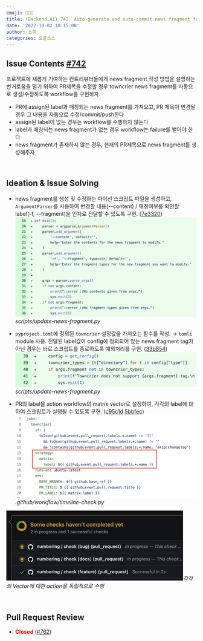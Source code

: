 ```yaml
---
emoji: 👩🏻‍💻
title: (Backend.AI) 742. Auto-generate and auto-commit news fragment from PR title
date: '2022-10-02 18:15:00'
author: 소희
categories: 오픈소스
---
```


## Issue Contents [#742](https://github.com/lablup/backend.ai/issues/742)
프로젝트에 새롭게 기여하는 컨트리뷰터들에게 news fragment 작성 방법을 설명하는 번거로움을 덜기 위하여
PR제목을 수정할 경우 towncrier news fragment를 자동으로 생성/수정하도록 workflow를 구현하자.
- PR에 assign된 label과 매칭되는 news fragment를 가져오고, PR 제목이 변경될 경우 그 내용을 자동으로 수정/commit/push한다
- assign된 label이 없는 경우는 workflow를 수행하지 않는다
- label과 매칭되는 news fragment가 없는 경우 workflow는 failure를 뱉어야 한다
- news fragment가 존재하지 않는 경우, 현재의 PR제목으로 news fragment를 생성해주자

<br>

## Ideation & Issue Solving
- news fragment를 생성 및 수정하는 파이선 스크립트 파일을 생성하고, `ArgumentParser`를 사용하여 변경할 내용(--content) / 매칭여부를 확인할 label(-f, --fragment)을 인자로 전달할 수 있도록 구현. ([7e3320](https://github.com/lablup/backend.ai/pull/762/commits/7e3320f7a9501bda837ea0b8bcf016297cf3c4e0))
![os-generate-frag-001.png](./os-generate-frag-001.png)*scripts/update-news-fragment.py*


- `pyproject.toml`에 정의된 `towncrier` 설정값을 가져오는 함수를 작성. → `tomli` module 사용. 전달된 label값이 config에 정의되어 있는 news fragment tag가 아닌 경우는 바로 스크립트를 종료하도록 예외처리를 구현. ([33b854](https://github.com/lablup/backend.ai/pull/762/commits/33b854eaaed1454b357d389d5c5af31288ce544a))
![os-generate-frag-002.png](./os-generate-frag-002.png)*scripts/update-news-fragment.py*

- PR의 label을 action workflow의 matrix vector로 설정하여, 각각의 label에 대하여 스크립트가 실행될 수 있도록 구현. ([c95c1d](https://github.com/lablup/backend.ai/pull/762/commits/c95c1d100e98dddb7eca5c7818074fe9644587f1) [5bbfec](https://github.com/lablup/backend.ai/pull/762/commits/5bbfec24c08b1d8d512550ad838decabeec3429f))
![os-generate-frag-003.png](./os-generate-frag-003.png)*.github/workflow/timeline-check.py*

![os-generate-frag-004.png](./os-generate-frag-004.png)*각각의 Vector에 대한 action을 독립적으로 수행*


<br>

## Pull Request Review
- <text style="color:red;"><b>Closed</b></text> ([#762](https://github.com/lablup/backend.ai/pull/762))

<br>

## 
``` toc 
```